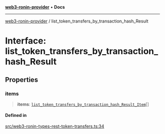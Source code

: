 [**web3-ronin-provider**](../README.md) • **Docs**

***

[web3-ronin-provider](../globals.md) / list\_token\_transfers\_by\_transaction\_hash\_Result

# Interface: list\_token\_transfers\_by\_transaction\_hash\_Result

## Properties

### items

> **items**: [`list_token_transfers_by_transaction_hash_Result_Item`](list_token_transfers_by_transaction_hash_Result_Item.md)[]

#### Defined in

[src/web3-ronin-types-rest-token-transfers.ts:34](https://github.com/chuacw/web3-ronin-provider/blob/1a659b81d9c7d7afbced0ae2b11550f4f6c0a233/src/web3-ronin-types-rest-token-transfers.ts#L34)
